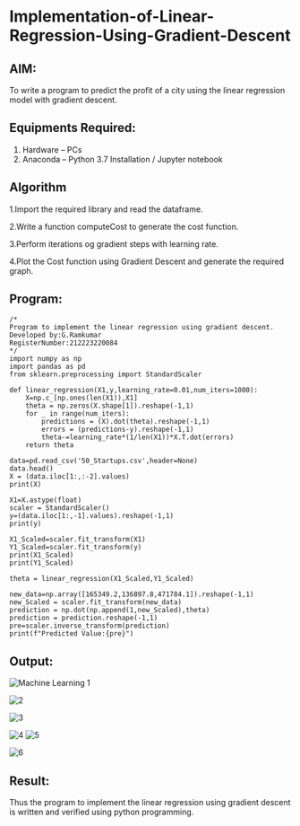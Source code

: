 # Implementation-of-Linear-Regression-Using-Gradient-Descent

## AIM:
To write a program to predict the profit of a city using the linear regression model with gradient descent.

## Equipments Required:
1. Hardware – PCs
2. Anaconda – Python 3.7 Installation / Jupyter notebook

## Algorithm
1.Import the required library and read the dataframe.

2.Write a function computeCost to generate the cost function.

3.Perform iterations og gradient steps with learning rate.

4.Plot the Cost function using Gradient Descent and generate the required graph.

## Program:
```
/*
Program to implement the linear regression using gradient descent.
Developed by:G.Ramkumar
RegisterNumber:212223220084
*/
import numpy as np
import pandas as pd
from sklearn.preprocessing import StandardScaler

def linear_regression(X1,y,learning_rate=0.01,num_iters=1000):
    X=np.c_[np.ones(len(X1)),X1]
    theta = np.zeros(X.shape[1]).reshape(-1,1)
    for _ in range(num_iters):
        predictions = (X).dot(theta).reshape(-1,1)
        errors = (predictions-y).reshape(-1,1)
        theta-=learning_rate*(1/len(X1))*X.T.dot(errors)
    return theta
    
data=pd.read_csv('50_Startups.csv',header=None)
data.head()
X = (data.iloc[1:,:-2].values)
print(X)

X1=X.astype(float)
scaler = StandardScaler()
y=(data.iloc[1:,-1].values).reshape(-1,1)
print(y)

X1_Scaled=scaler.fit_transform(X1)
Y1_Scaled=scaler.fit_transform(y)
print(X1_Scaled)
print(Y1_Scaled)

theta = linear_regression(X1_Scaled,Y1_Scaled)

new_data=np.array([165349.2,136897.8,471784.1]).reshape(-1,1)
new_Scaled = scaler.fit_transform(new_data)
prediction = np.dot(np.append(1,new_Scaled),theta)
prediction = prediction.reshape(-1,1)
pre=scaler.inverse_transform(prediction)
print(f"Predicted Value:{pre}")
```

## Output:
![Machine Learning 1](https://github.com/RamkumarGunasekaran/Implementation-of-Linear-Regression-Using-Gradient-Descent/assets/144870820/7fcbc1d1-43dc-43ed-ae21-6868878c6ef8)

![2](https://github.com/RamkumarGunasekaran/Implementation-of-Linear-Regression-Using-Gradient-Descent/assets/144870820/5bd92552-d361-41cf-8b3a-4cba9f359aca)

![3](https://github.com/RamkumarGunasekaran/Implementation-of-Linear-Regression-Using-Gradient-Descent/assets/144870820/c4ed46dd-719e-4205-848f-f04bb6cdb1f4)

![4](https://github.com/RamkumarGunasekaran/Implementation-of-Linear-Regression-Using-Gradient-Descent/assets/144870820/10c87e67-b003-468a-b739-e7d0a08d0d93)
![5](https://github.com/RamkumarGunasekaran/Implementation-of-Linear-Regression-Using-Gradient-Descent/assets/144870820/aca29fc8-5bfd-424b-93a5-5c236a3b2b59)

![6](https://github.com/RamkumarGunasekaran/Implementation-of-Linear-Regression-Using-Gradient-Descent/assets/144870820/2df83165-0ea3-4446-be9b-a028c075f254)




## Result:
Thus the program to implement the linear regression using gradient descent is written and verified using python programming.
